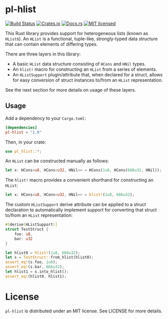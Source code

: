 # pl-hlist

[![Build Status][gh-actions-badge]][gh-actions-url]
[![Crates.io][crates-badge]][crates-url]
[![Docs.rs][docs-badge]][docs-url]
[![MIT licensed][mit-badge]][mit-url]

[gh-actions-badge]: https://github.com/plausiblelabs/hlist-rs/workflows/Build/badge.svg?event=push
[gh-actions-url]: https://github.com/plausiblelabs/hlist-rs/actions?query=workflow%3ABuild+branch%3Amaster
[crates-badge]: https://img.shields.io/crates/v/pl-hlist.svg
[crates-url]: https://crates.io/crates/pl-hlist
[docs-badge]: https://docs.rs/pl-hlist/badge.svg
[docs-url]: https://docs.rs/pl-hlist
[mit-badge]: https://img.shields.io/badge/license-MIT-blue.svg
[mit-url]: LICENSE

This Rust library provides support for heterogeneous lists (known as `HList`s).  An `HList` is a functional,
tuple-like, strongly-typed data structure that can contain elements of differing types.

There are three layers in this library:

- A basic `HList` data structure consisting of `HCons` and `HNil` types.
- An `hlist!` macro for constructing an `HList` from a series of elements.
- An `HListSupport` plugin/attribute that, when declared for a struct, allows for easy conversion
of struct instances to/from an `HList` representation.

See the next section for more details on usage of these layers.

## Usage

Add a dependency to your `Cargo.toml`:

```toml
[dependencies]
pl-hlist = "1.0"
```

Then, in your crate:

```rust
use pl_hlist::*;
```

An `HList` can be constructed manually as follows:

```rust
let x: HCons<u8, HCons<u32, HNil>> = HCons(1u8, HCons(666u32, HNil));
```

The `hlist!` macro provides a convenient shorthand for constructing an `HList`:

```rust
let x: HCons<u8, HCons<u32, HNil>> = hlist!(1u8, 666u32);
```

The custom `HListSupport` derive attribute can be applied to a struct declaration to automatically implement support for converting that struct to/from an `HList` representation:

```rust
#[derive(HListSupport)]
struct TestStruct {
    foo: u8,
    bar: u32
}

let hlist0 = hlist!(1u8, 666u32);
let s = TestStruct::from_hlist(hlist0);
assert_eq!(s.foo, 1u8);
assert_eq!(s.bar, 666u32);
let hlist1 = s.into_hlist();
assert_eq!(hlist0, hlist1);
```

# License

`pl-hlist` is distributed under an MIT license.  See LICENSE for more details.
